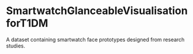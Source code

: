 # SmartwatchGlanceableVisualisationforT1DM
A dataset containing smartwatch face prototypes designed from research studies.
